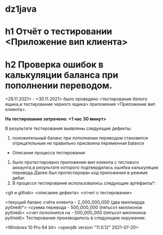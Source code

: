 # dz1java
# h1 Отчёт о тестировании <Приложение вип клиента>
# h2 Проверка ошибок в калькуляции баланса при пополнении переводом.
<29.11.2021> - <30.11.2021> было проведено <тестирование белого ящика,и тестирование черного ящика> приложения <Приложение вип клиента>.

**На тестирование затрачено: <1 час 30 минут>**

В результате тестирования выявлены следующие дефекты:

1. положительный баланс при пополнении переводом становится отрицательным
не правильно присвоена переменная balance

* Описание процесса тестирования
1. было протестировано приложение вип клиента с тестового аккаунта,в результате которого подтвердилась ошибка калькуляции перевода.Далее был протестирован код приложения 
в режиме дебаг.
1. В процессе тестирования использовались следующие артефакты*:

<git и githab>
<Intellig Idea>
<описание дефекта>
<отчет о тестировании>


<текущий баланс счёта клиента - 2_000_000_000 (два миллиарда рублей)*>
<сумма перевода - 500_000_000 (пятьсот миллионов рублей)>
<счет пополнится на - 500_000_000 (пятьсот миллионов рублей)>
Тестирование производилось в следующем окружении:

<Windows 10 Pro 64 bit>
<openjdk version "11.0.12" 2021-07-20>
